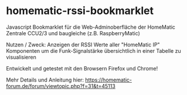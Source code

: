 # homematic-rssi-bookmarklet

Javascript Bookmarklet für die Web-Adminoberfläche der HomeMatic Zentrale CCU2/3 und baugleiche (z.B. RaspberryMatic)

Nutzen / Zweck: Anzeigen der RSSI Werte aller "HomeMatic IP" Komponenten um die Funk-Signalstärke übersichtlich in einer Tabelle zu visualisieren

Entwickelt und getestet mit den Browsern Firefox und Chrome!

Mehr Details und Anleitung hier:
https://homematic-forum.de/forum/viewtopic.php?f=31&t=45113
